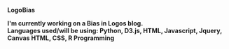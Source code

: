 <b>LogoBias<b>

I'm currently working on a Bias in Logos blog.
<br>Languages used/will be using: Python, D3.js, HTML, Javascript, Jquery, Canvas HTML, CSS, R Programming
